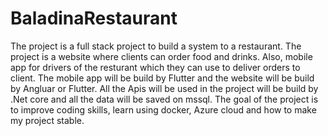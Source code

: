 # BaladinaRestaurant
The project is a full stack project to build a system to a restaurant. The project is a website where clients can order food and drinks. 
Also, mobile app for drivers of the resturant which they can use to deliver orders to client. The mobile app will be build by Flutter and the website will be build by Angluar or Flutter.
All the Apis will be used in the project will be build by .Net core and all the data will be saved on mssql. The goal of the project is to improve coding skills, learn 
using docker, Azure cloud and how to make my project stable.
